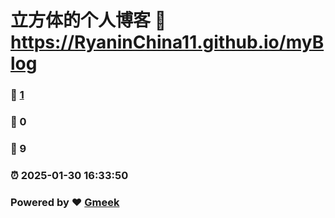 # 立方体的个人博客 :link: https://RyaninChina11.github.io/myBlog 
### :page_facing_up: [1](https://RyaninChina11.github.io/myBlog/tag.html) 
### :speech_balloon: 0 
### :hibiscus: 9 
### :alarm_clock: 2025-01-30 16:33:50 
### Powered by :heart: [Gmeek](https://github.com/Meekdai/Gmeek)
